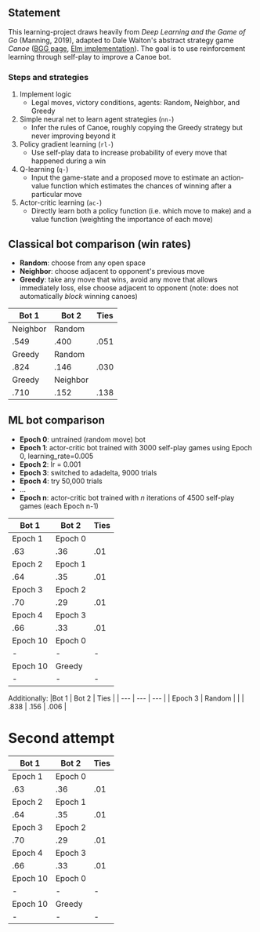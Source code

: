 ## Statement
This learning-project draws heavily from *Deep Learning and the Game of Go* (Manning, 2019), adapted to Dale Walton's abstract strategy game *Canoe* ([BGG page](https://boardgamegeek.com/boardgame/10571/canoe), [Elm implementation](https://github.com/bored-games/canoe-game)). The goal is to use reinforcement learning through self-play to improve a Canoe bot.

### Steps and strategies
1. Implement logic
    * Legal moves, victory conditions, agents: Random, Neighbor, and Greedy
2. Simple neural net to learn agent strategies (`nn-`)
    * Infer the rules of Canoe, roughly copying the Greedy strategy but never improving beyond it
3. Policy gradient learning (`rl-`)
    * Use self-play data to increase probability of every move that happened during a win
4. Q-learning (`q-`)
    * Input the game-state and a proposed move to estimate an action-value function which estimates the chances of winning after a particular move
5. Actor-critic learning (`ac-`)
    * Directly learn both a policy function (i.e. which move to make) and a value function (weighting the importance of each move)

## Classical bot comparison (win rates)

- **Random**: choose from any open space
- **Neighbor**: choose adjacent to opponent's previous move
- **Greedy**: take any move that wins, avoid any move that allows immediately loss, else choose adjacent to opponent (note: does not automatically *block* winning canoes)

|Bot 1 | Bot 2 | Ties |
| --- | --- | --- |
| Neighbor | Random | |
| .549 | .400 | .051 |
| Greedy | Random | |
| .824 | .146 | .030 |
| Greedy | Neighbor | |
| .710 | .152 | .138 |

## ML bot comparison

- **Epoch 0**: untrained (random move) bot
- **Epoch 1**: actor-critic bot trained with 3000 self-play games using Epoch 0, learning_rate=0.005
- **Epoch 2**: lr = 0.001
- **Epoch 3**: switched to adadelta, 9000 trials
- **Epoch 4**: try 50,000 trials
- ...
- **Epoch n**: actor-critic bot trained with *n* iterations of 4500 self-play games (each Epoch n-1)

|Bot 1 | Bot 2 | Ties |
| --- | --- | --- |
| Epoch 1 | Epoch 0 | |
| .63 | .36 | .01 |
| Epoch 2 | Epoch 1 | |
| .64 | .35 | .01 |
| Epoch 3 | Epoch 2 | |
| .70 | .29 | .01 |
| Epoch 4 | Epoch 3 | |
| .66 | .33 | .01 |
| Epoch 10 | Epoch 0 | |
| - | - | - |
| Epoch 10 | Greedy | |
| - | - | - |


Additionally:
|Bot 1 | Bot 2 | Ties |
| --- | --- | --- |
| Epoch 3 | Random | |
| .838 | .156 | .006 |

# Second attempt

|Bot 1 | Bot 2 | Ties |
| --- | --- | --- |
| Epoch 1 | Epoch 0 | |
| .63 | .36 | .01 |
| Epoch 2 | Epoch 1 | |
| .64 | .35 | .01 |
| Epoch 3 | Epoch 2 | |
| .70 | .29 | .01 |
| Epoch 4 | Epoch 3 | |
| .66 | .33 | .01 |
| Epoch 10 | Epoch 0 | |
| - | - | - |
| Epoch 10 | Greedy | |
| - | - | - |

